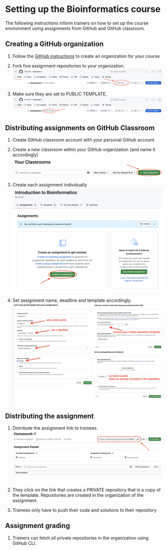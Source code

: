 # Setting up the Bioinformatics course

The following instructions inform trainers on how to set up the course environment using assignments from GitHub and GitHub classroom.

## Creating a GitHub organization

1. Follow the [GitHub instructions](https://docs.github.com/en/organizations/collaborating-with-groups-in-organizations/creating-a-new-organization-from-scratch) to create an organization for your course

2. Fork five assignment repositories to your organization.
![](screenshots/fork-assignments.png)

3. Make sure they are set to PUBLIC TEMPLATE.
![](screenshots/public-tempate.png)

## Distributing assignments on GitHub Classroom

1. Create GitHub classroom account with your personal Github account.

2. Create a new classroom within your GitHub organization (and name it accordingly)
![](screenshots/create-classroom.png)

3. Create each assignment individually
![](screenshots/create-assignment.png)

4. Set assignment name, deadline and template accordingly.
![](screenshots/assignment-details.png)

## Distributing the assignment

1. Distribute the assignment link to trainees.
![](screenshots/distribute-assignments.png)


2. They click on the link that creates a PRIVATE repository that is a copy of the template. Repositories are created in the organization of the assignment.

3. Trainees only have to push their code and solutions to their repository

## Assignment grading

1. Trainers can fetch all private repositories in the organization using GitHub CLI.
